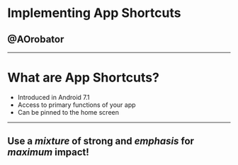 # Implementing App Shortcuts
## @AOrobator

--- 

# What are App Shortcuts? 

* Introduced in Android 7.1
* Access to primary functions of your app
* Can be pinned to the home screen

--- 
## Use a __*mixture*__ of **strong** and _emphasis_ for _**maximum**_ impact!

